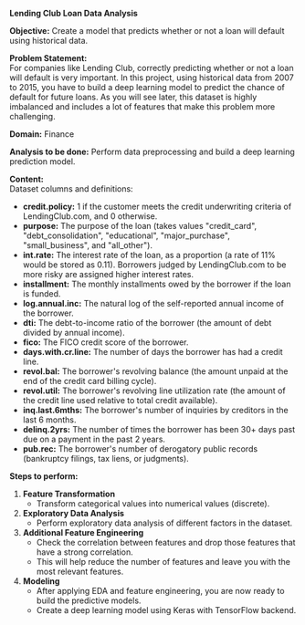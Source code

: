 
**Lending Club Loan Data Analysis**

**Objective:** Create a model that predicts whether or not a loan will default using historical data.

**Problem Statement:**  
For companies like Lending Club, correctly predicting whether or not a loan will default is very important. In this project, using historical data from 2007 to 2015, you have to build a deep learning model to predict the chance of default for future loans. As you will see later, this dataset is highly imbalanced and includes a lot of features that make this problem more challenging.

**Domain:** Finance

**Analysis to be done:** Perform data preprocessing and build a deep learning prediction model.

**Content:**  
Dataset columns and definitions:
- **credit.policy:** 1 if the customer meets the credit underwriting criteria of LendingClub.com, and 0 otherwise.
- **purpose:** The purpose of the loan (takes values "credit_card", "debt_consolidation", "educational", "major_purchase", "small_business", and "all_other").
- **int.rate:** The interest rate of the loan, as a proportion (a rate of 11% would be stored as 0.11). Borrowers judged by LendingClub.com to be more risky are assigned higher interest rates.
- **installment:** The monthly installments owed by the borrower if the loan is funded.
- **log.annual.inc:** The natural log of the self-reported annual income of the borrower.
- **dti:** The debt-to-income ratio of the borrower (the amount of debt divided by annual income).
- **fico:** The FICO credit score of the borrower.
- **days.with.cr.line:** The number of days the borrower has had a credit line.
- **revol.bal:** The borrower's revolving balance (the amount unpaid at the end of the credit card billing cycle).
- **revol.util:** The borrower's revolving line utilization rate (the amount of the credit line used relative to total credit available).
- **inq.last.6mths:** The borrower's number of inquiries by creditors in the last 6 months.
- **delinq.2yrs:** The number of times the borrower has been 30+ days past due on a payment in the past 2 years.
- **pub.rec:** The borrower's number of derogatory public records (bankruptcy filings, tax liens, or judgments).

**Steps to perform:**
1. **Feature Transformation**
   - Transform categorical values into numerical values (discrete).
2. **Exploratory Data Analysis**
   - Perform exploratory data analysis of different factors in the dataset.
3. **Additional Feature Engineering**
   - Check the correlation between features and drop those features that have a strong correlation.
   - This will help reduce the number of features and leave you with the most relevant features.
4. **Modeling**
   - After applying EDA and feature engineering, you are now ready to build the predictive models.
   - Create a deep learning model using Keras with TensorFlow backend.

